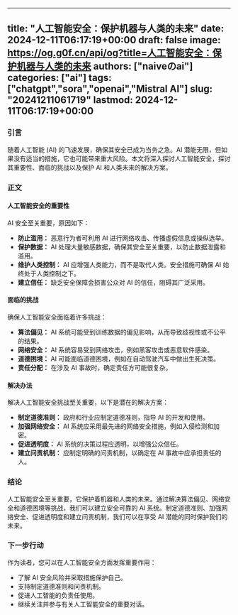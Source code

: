 
---
title: "人工智能安全：保护机器与人类的未来"
date: 2024-12-11T06:17:19+00:00
draft: false
image: https://og.g0f.cn/api/og?title=人工智能安全：保护机器与人类的未来
authors: ["naiveのai"]
categories: ["ai"]
tags: ["chatgpt","sora","openai","Mistral AI"]
slug: "20241211061719"
lastmod: 2024-12-11T06:17:19+00:00
---
### 引言

随着人工智能 (AI) 的飞速发展，确保其安全已成为当务之急。AI 潜能无限，但如果没有适当的措施，它也可能带来重大风险。本文将深入探讨人工智能安全，探讨其重要性、面临的挑战以及保护 AI 和人类未来的解决方案。

### 正文

#### 人工智能安全的重要性

AI 安全至关重要，原因如下：

* **防止滥用：** 恶意行为者可利用 AI 进行网络攻击、传播虚假信息或操纵选举。
* **保护数据：** AI 处理大量敏感数据，确保其安全至关重要，以防止数据泄露和滥用。
* **维护人类控制：** AI 应增强人类能力，而不是取代人类。安全措施可确保 AI 始终处于人类控制之下。
* **建立信任：** 缺乏安全保障会损害公众对 AI 的信任，阻碍其广泛采用。

#### 面临的挑战

确保人工智能安全面临着许多挑战：

* **算法偏见：** AI 系统可能受到训练数据的偏见影响，从而导致歧视性或不公平的结果。
* **网络安全：** AI 系统容易受到网络攻击，例如黑客攻击或恶意软件感染。
* **道德困境：** AI 可能面临道德困境，例如在自动驾驶汽车中做出生死决策。
* **责任分配：** 在涉及 AI 事故时，确定责任方可能很复杂。

#### 解决办法

解决人工智能安全挑战至关重要，以下是潜在的解决方案：

* **制定道德准则：** 政府和行业应制定道德准则，指导 AI 的开发和使用。
* **加强网络安全：** AI 系统应采用最先进的网络安全措施，例如入侵检测和加密。
* **促进透明度：** AI 系统的决策过程应透明，以增强公众信任。
* **建立问责机制：** 应制定明确的问责机制，以确定在 AI 事故中应承担责任的人。

### 结论

人工智能安全至关重要，它保护着机器和人类的未来。通过解决算法偏见、网络安全和道德困境等挑战，我们可以建立安全可靠的 AI 系统。制定道德准则、加强网络安全、促进透明度和建立问责机制，我们可以在享受 AI 潜能的同时保护我们的未来。

### 下一步行动

作为读者，您可以在人工智能安全方面发挥重要作用：

* 了解 AI 安全风险并采取措施保护自己。
* 支持制定道德准则和问责机制。
* 促进人工智能的负责任使用。
* 继续关注并参与有关人工智能安全的重要对话。
